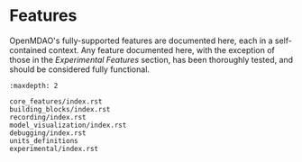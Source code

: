 # Features

OpenMDAO's fully-supported features are documented here, each in a
self-contained context. Any feature documented here, with the exception
of those in the *Experimental Features* section, has been thoroughly
tested, and should be considered fully functional.

```{toctree}
:maxdepth: 2

core_features/index.rst
building_blocks/index.rst
recording/index.rst
model_visualization/index.rst
debugging/index.rst
units_definitions
experimental/index.rst
```

